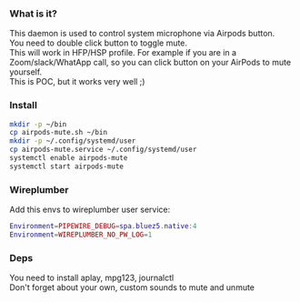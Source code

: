 ### What is it?
This daemon is used to control system microphone via Airpods button.  
You need to double click button to toggle mute.  
This will work in HFP/HSP profile. For example if you are in a Zoom/slack/WhatApp call, 
so you can click button on your AirPods to mute yourself.  
This is POC, but it works very well ;)  

### Install
```bash
mkdir -p ~/bin
cp airpods-mute.sh ~/bin
mkdir -p ~/.config/systemd/user
cp airpods-mute.service ~/.config/systemd/user
systemctl enable airpods-mute
systemctl start airpods-mute
```

### Wireplumber
Add this envs to wireplumber user service:  
```lua
Environment=PIPEWIRE_DEBUG=spa.bluez5.native:4
Environment=WIREPLUMBER_NO_PW_LOG=1
```

### Deps
You need to install aplay, mpg123, journalctl  
Don't forget about your own, custom sounds to mute and unmute
